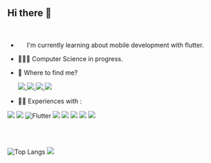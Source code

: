 <div align>
<h2>Hi there 👋</h2>
<br>


- <img height="16" src="https://avatars.githubusercontent.com/u/14101776?s=200&v=4"> I'm currently learning about mobile development with flutter.

- 🧑🏼‍🎓 Computer Science in progress.
- 📍 Where to find me?

    <a href="https://instagram.com/lucaswilliam_g"> <img src="https://img.shields.io/badge/-lucaswilliam__g-B55757?style=flat-square&labelColor=B55757&logo=instagram&logoColor=white"> </a> 
    <a href="https://twitter.com/lucz_william"> <img src="https://img.shields.io/badge/-lucz__william-243447?style=flat-square&labelColor=243447&logo=twitter&logoColor=white"> </a>
    <a href="https://www.linkedin.com/in/lucaswilliamgomes/"> <img src="https://img.shields.io/badge/-LinkedIn-1ca0f1?style=flat-square&labelColor=1ca0f1&logo=linkedin&logoColor=white"> </a>
    <a href="https://mail.google.com/"> <img src="https://img.shields.io/badge/-lucaswilliam133@gmail.com-BF3124?style=flat-square&labelColor=BF3124&logo=gmail&logoColor=white"> </a>


- 👨‍💻 Experiences with : 


<img src="https://img.shields.io/badge/Git-F05032?style=for-the-badge&logo=git&logoColor=white">
<img src="https://img.shields.io/badge/Django-092E20?style=for-the-badge&logo=django&logoColor=white">
<img alt="Flutter" src="https://img.shields.io/badge/Flutter-%2302569B.svg?&style=for-the-badge&logo=Flutter&logoColor=white" />
<img src="https://img.shields.io/badge/PostgreSQL-316192?style=for-the-badge&logo=postgresql&logoColor=white">
<img src="https://img.shields.io/badge/Docker-2CA5E0?style=for-the-badge&logo=docker&logoColor=white">
<img src="https://img.shields.io/badge/HTML5-E34F26?style=for-the-badge&logo=html5&logoColor=white">
<img src="https://img.shields.io/badge/CSS-239120?&style=for-the-badge&logo=css3&logoColor=white">
<img src="https://img.shields.io/badge/JavaScript-F7DF1E?style=for-the-badge&logo=javascript&logoColor=black">

<br> <br>

![Top Langs](https://github-readme-stats.vercel.app/api/top-langs/?username=lucaswilliamgomes&exclude_repo=Beginner-django&hide=C&layout=compact&theme=calm)
![](https://github-readme-stats.vercel.app/api?username=lucaswilliamgomes&count_private=true&show_icons=true&theme=calm)
</div>
